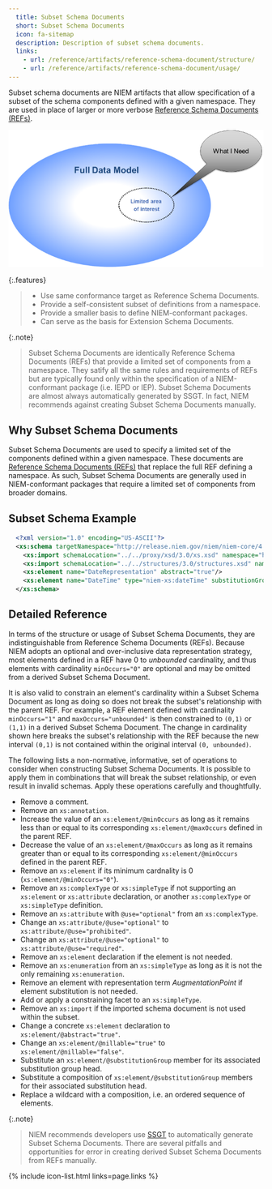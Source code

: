 ```yaml
---
  title: Subset Schema Documents
  short: Subset Schema Documents
  icon: fa-sitemap
  description: Description of subset schema documents.
  links:
    - url: /reference/artifacts/reference-schema-document/structure/
    - url: /reference/artifacts/reference-schema-document/usage/
---
```


Subset schema documents are NIEM artifacts that allow specification
of a subset of the schema components defined with a given namespace.
They are used in place of larger or more verbose [Reference Schema
Documents (REFs)](/reference/artifacts/reference-schema-document).

![Subset Schema](assets/subsetschema.png "Subset Schema")

{:.features}
>
> - Use same conformance target as Reference Schema Documents.
> - Provide a self-consistent subset of definitions from a namespace.
> - Provide a smaller basis to define NIEM-conformant packages.
> - Can serve as the basis for Extension Schema Documents.

{:.note}
> Subset Schema Documents are identically Reference Schema Documents (REFs)
> that provide a limited set of components from a namespace. They satify
> all the same rules and requirements of REFs but are typically found only
> within the specification of a NIEM-conformant package (i.e. IEPD or IEP).
> Subset Schema Documents are almost always automatically generated by SSGT.
> In fact, NIEM recommends against creating Subset Schema Documents manually.

<!--more-->

## Why Subset Schema Documents

Subset Schema Documents are used to specify a limited set of the components defined
within a given namespace. These documents are [Reference Schema Documents (REFs)](/reference/artifacts/reference-schema-document) that
replace the full REF defining a namespace. As such, Subset Schema Documents are
generally used in NIEM-conformant packages that require a limited set of components
from broader domains.

## Subset Schema Example

```xml
  <?xml version="1.0" encoding="US-ASCII"?>
  <xs:schema targetNamespace="http://release.niem.gov/niem/niem-core/4.0/" version="1" xsi:schemaLocation="http://release.niem.gov/niem/appinfo/4.0/ ../../appinfo/4.0/appinfo.xsd http://release.niem.gov/niem/conformanceTargets/3.0/ ../../conformanceTargets/3.0/conformanceTargets.xsd" ct:conformanceTargets="http://reference.niem.gov/niem/specification/naming-and-design-rules/3.0/#ReferenceSchemaDocument" xmlns:niem-xs="http://release.niem.gov/niem/proxy/xsd/3.0/" xmlns:structures="http://release.niem.gov/niem/structures/3.0/" xmlns:xs="http://www.w3.org/2001/XMLSchema" xmlns:appinfo="http://release.niem.gov/niem/appinfo/3.0/" xmlns:ct="http://release.niem.gov/niem/conformanceTargets/3.0/" xmlns:nc="http://release.niem.gov/niem/niem-core/3.0/" xmlns:xsi="http://www.w3.org/2001/XMLSchema-instance">
    <xs:import schemaLocation="../../proxy/xsd/3.0/xs.xsd" namespace="http://release.niem.gov/niem/proxy/xsd/3.0/"/>
    <xs:import schemaLocation="../../structures/3.0/structures.xsd" namespace="http://release.niem.gov/niem/structures/3.0/"/>
    <xs:element name="DateRepresentation" abstract="true"/>
    <xs:element name="DateTime" type="niem-xs:dateTime" substitutionGroup="nc:DateRepresentation"/>
  </xs:schema>
```

## Detailed Reference

In terms of the structure or usage of Subset Schema Documents, they are indistinguishable from Reference Schema Documents (REFs). Because NIEM adopts an optional and over-inclusive data representation strategy, most elements defined in a REF have 0 to *unbounded* cardinality, and thus elements with cardinality `minOccurs="0"` are optional and may be omitted from a derived Subset Schema Document.

It is also valid to constrain an element's cardinality within a Subset Schema Document as long as doing so does not break the subset's relationship with the parent REF. For example, a REF element defined with cardinality `minOccurs="1"` and `maxOccurs="unbounded"` is then constrained to `(0,1)` or `(1,1)` in a derived Subset Schema Document. The change in cardinality shown here breaks the subset's relationship with the REF because the new interval `(0,1)` is not contained within the original interval `(0, unbounded)`.

The following lists a non-normative, informative, set of operations to consider when constructing Subset Schema Documents. It is possible to apply them in combinations that will break the subset relationship, or even result in invalid schemas. Apply these operations carefully and thoughtfully.

- Remove a comment.
- Remove an `xs:annotation`.
- Increase the value of an `xs:element/@minOccurs` as long as it remains less than or equal to its corresponding `xs:element/@maxOccurs` defined in the parent REF.
- Decrease the value of an `xs:element/@maxOccurs` as long as it remains greater than or equal to its corresponding `xs:element/@minOccurs` defined in the parent REF.
- Remove an `xs:element` if its minimum cardnality is 0 (`xs:element/@minOccurs="0"`).
- Remove an `xs:complexType` or `xs:simpleType` if not supporting an `xs:element` or `xs:attribute` declaration, or another `xs:complexType` or `xs:simpleType` definition.
- Remove an `xs:attribute` with `@use="optional"` from an `xs:complexType`.
- Change an `xs:attribute/@use="optional"` to `xs:attribute/@use="prohibited"`.
- Change an `xs:attribute/@use="optional"` to `xs:attribute/@use="required"`.
- Remove an `xs:element` declaration if the element is not needed.
- Remove an `xs:enumeration` from an `xs:simpleType` as long as it is not the only remaining `xs:enumeration`.
- Remove an element with representation term *AugmentationPoint* if element substitution is not needed.
- Add or apply a constraining facet to an `xs:simpleType`.
- Remove an `xs:import` if the imported schema document is not used within the subset.
- Change a concrete `xs:element` declaration to `xs:element/@abstract="true"`.
- Change an `xs:element/@nillable="true"` to `xs:element/@nillable="false"`.
- Substitute an `xs:element/@substitutionGroup` member for its associated substitution group head.
- Substitute a composition of `xs:element/@substitutionGroup` members for their associated substitution head.
- Replace a wildcard with a composition, i.e. an ordered sequence of elements.

{:.note}
> NIEM recommends developers use [SSGT](/reference/tools/ssgt/) to automatically generate Subset Schema Documents.
> There are several pitfalls and opportunities for error in creating derived Subset Schema Documents from REFs manually.

{% include icon-list.html links=page.links %}
